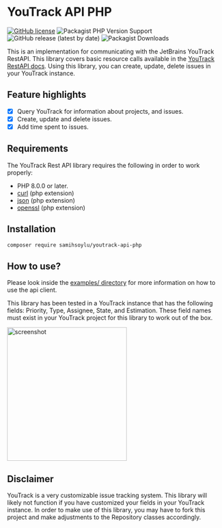 # YouTrack API PHP

[![GitHub license](https://img.shields.io/github/license/samihsoylu/youtrack-api-php?style=for-the-badge)](https://github.com/samihsoylu/youtrack-api-php/blob/master/LICENSE)
![Packagist PHP Version Support](https://img.shields.io/packagist/php-v/samihsoylu/youtrack-api-php?style=for-the-badge)
![GitHub release (latest by date)](https://img.shields.io/github/v/release/samihsoylu/youtrack-api-php?label=stable&style=for-the-badge)
![Packagist Downloads](https://img.shields.io/packagist/dt/samihsoylu/youtrack-api-php?style=for-the-badge)

This is an implementation for communicating with the JetBrains YouTrack RestAPI. This library covers basic resource calls available in the [YouTrack RestAPI docs](https://www.jetbrains.com/help/youtrack/devportal/api-resources.html). Using this library, you can create, update, delete issues in your YouTrack instance.

## Feature highlights 
- [x] Query YouTrack for information about projects, and issues. 
- [x] Create, update and delete issues.
- [x] Add time spent to issues.

## Requirements

The YouTrack Rest API library requires the following in order to work properly:

* PHP 8.0.0 or later.
* [curl](https://www.php.net/manual/en/book.curl.php) (php extension)
* [json](https://www.php.net/manual/en/book.json.php) (php extension)
* [openssl](https://www.php.net/manual/en/book.openssl.php) (php extension)

## Installation

```sh
composer require samihsoylu/youtrack-api-php
```

## How to use?

Please look inside the [examples/ directory](https://github.com/samihsoylu/youtrack-api-php/tree/master/examples) for more information on how to use the api client.

This library has been tested in a YouTrack instance that has the following fields: Priority, Type, Assignee, State, and Estimation. These field names must exist in your YouTrack project for this library to work out of the box. 

<img src="https://nivano.nl/downloads/youtrack-fields-menu.png" alt="screenshot" height="312px" width="280px" />

## Disclaimer
YouTrack is a very customizable issue tracking system. This library will likely not function if you have customized your fields in your YouTrack instance. In order to make use of this library, you may have to fork this project and make adjustments to the Repository classes accordingly.
